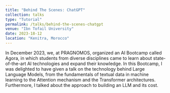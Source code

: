 ```yaml
---
title: "Behind The Scenes: ChatGPT"
collection: talks
type: "Tutorial"
permalink: /talks/behind-the-scenes-chatgpt
venue: "Ibn Tofail University"
date: 2023-18-12
location: "Kenitra, Morocco"
---
```



In December 2023, we, at PRAGNOMOS, organized an AI Bootcamp called Agora, in which students from diverse disciplines came to learn about state-of-the-art AI technologies and expand their knowledge. In this Bootcamp, I was delighted to have given a talk on the technology behind Large Language Models, from the fundamentals of textual data in machine learning to the Attention mechanism and the Transformer architectures. Furthermore, I talked about the approach to building an LLM and its cost.
